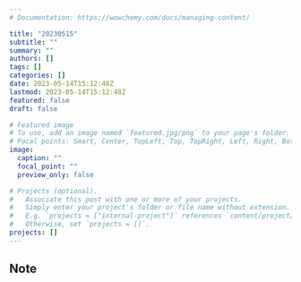 ```yaml
---
# Documentation: https://wowchemy.com/docs/managing-content/

title: "20230515"
subtitle: ""
summary: ""
authors: []
tags: []
categories: []
date: 2023-05-14T15:12:48Z
lastmod: 2023-05-14T15:12:48Z
featured: false
draft: false

# Featured image
# To use, add an image named `featured.jpg/png` to your page's folder.
# Focal points: Smart, Center, TopLeft, Top, TopRight, Left, Right, BottomLeft, Bottom, BottomRight.
image:
  caption: ""
  focal_point: ""
  preview_only: false

# Projects (optional).
#   Associate this post with one or more of your projects.
#   Simply enter your project's folder or file name without extension.
#   E.g. `projects = ["internal-project"]` references `content/project/deep-learning/index.md`.
#   Otherwise, set `projects = []`.
projects: []
---
```


## Note


